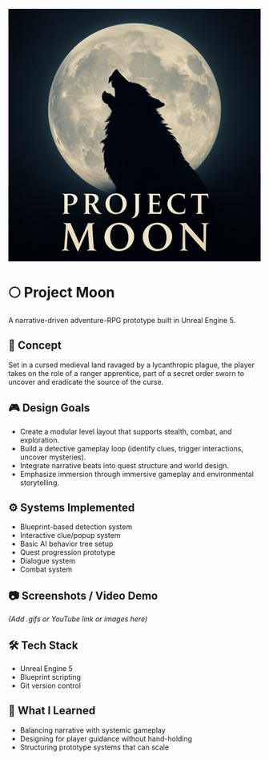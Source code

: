 <p align="center">
  <img src="project-moon-thumbnail.jpg" alt="Project Moon cover" width="600"/>
</p>

# 🌕 Project Moon
A narrative-driven adventure-RPG prototype built in Unreal Engine 5.

## 🧩 Concept
Set in a cursed medieval land ravaged by a lycanthropic plague, the player takes on the role of a ranger apprentice, part of a secret order sworn to uncover and eradicate the source of the curse.

## 🎮 Design Goals
- Create a modular level layout that supports stealth, combat, and exploration.
- Build a detective gameplay loop (identify clues, trigger interactions, uncover mysteries).
- Integrate narrative beats into quest structure and world design.
- Emphasize immersion through immersive gameplay and environmental storytelling.

## ⚙️ Systems Implemented
- Blueprint-based detection system
- Interactive clue/popup system
- Basic AI behavior tree setup
- Quest progression prototype
- Dialogue system
- Combat system

## 📷 Screenshots / Video Demo
*(Add .gifs or YouTube link or images here)*

## 🛠 Tech Stack
- Unreal Engine 5
- Blueprint scripting
- Git version control

## 🧠 What I Learned
- Balancing narrative with systemic gameplay
- Designing for player guidance without hand-holding
- Structuring prototype systems that can scale
